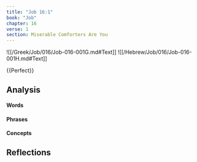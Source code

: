 ```yaml
---
title: "Job 16:1"
book: "Job"
chapter: 16
verse: 1
section: Miserable Comforters Are You
---
```

![[/Greek/Job/016/Job-016-001G.md#Text]]
![[/Hebrew/Job/016/Job-016-001H.md#Text]]

{{Perfect}}

## Analysis

#### Words

#### Phrases

#### Concepts

## Reflections
